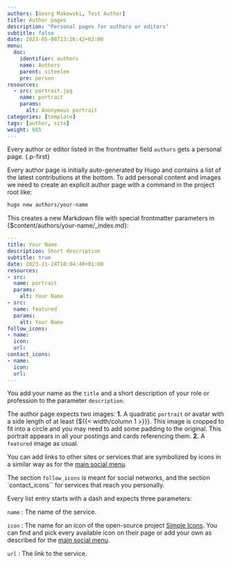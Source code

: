 ```yaml
---
authors: [Georg Makowski, Test Author]
title: Author pages
description: "Personal pages for authors or editors"
subtitle: false
date: 2023-05-08T23:26:42+02:00 
menu:
  doc:
    identifier: authors
    name: Authors
    parent: siteelem
    pre: person
resources:
  - src: portrait.jpg
    name: portrait
    params:
      alt: Anonymous portrait
categories: [template]
tags: [author, site]
weight: 665
---
```


Every author or editor listed in the frontmatter field `authors` gets a personal page.
{.p-first}
<!--more-->

Every author page is initially auto-generated by Hugo and contains a list of the latest contributions at the bottom. To add personal content and images we need to create an explicit author page with a command in the project root like:

```sh {.left-in}
hugo new authors/your-name
```

This creates a new Markdown file with special frontmatter parameters in {$content/authors/your-name/_index.md}:

```yaml {.left-in}
---
title: Your Name
description: Short description
subtitle: true
date: 2023-11-24T10:04:40+01:00
resources:
- src: 
  name: portrait
  params:
    alt: Your Name
- src: 
  name: featured
  params:
    alt: Your Name
follow_icons:
- name: 
  icon: 
  url: 
contact_icons:
- name: 
  icon: 
  url: 
---
```

You add your name as the `title` and a short description of your role or profession to the parameter `description`.

The author page expects two images:
**1.** A quadratic `portrait` or avatar with a side length of at least {${{< width/column 1 >}}}. This image is cropped to fit into a circle and you may need to add some padding to the original. This portrait appears in all your postings and cards referencing them.
**2.** A `featured` image as usual.

You can add links to other sites or services that are symbolized by icons in a similar way as for the [main social menu][mainsocial].

The section `follow_icons` is meant for social networks, and the section `contact_icons`` for services that reach you personally.

Every list entry starts with a dash and expects three parameters:

`name`
: The name of the service.

`icon`
: The name for an icon of the open-source project [Simple Icons](https://simpleicons.org). You can find and pick every available icon on their page or add your own as described for the [main social menu][mainsocial].

`url`
: The link to the service.

[mainsocial]: /doc/site/navigation#simple-icons